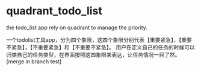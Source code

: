 # quadrant_todo_list
the todo_list app rely on quadrant to manage the priority.

一个todolist工具app，分为四个象限，这四个象限分别代表【重要紧急】，【重要不紧急】，【不重要紧急】和【不重要不紧急】。
用户在定义自己的任务的时候可以归类自己的任务类型，在界面按照这四象限来表达，让任务情况一目了然。
[merge in branch test]
